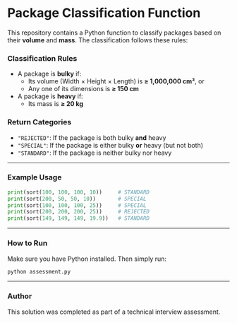 # Package Classification Function

This repository contains a Python function to classify packages based on their **volume** and **mass**. The classification follows these rules:

### Classification Rules

- A package is **bulky** if:
  - Its volume (Width × Height × Length) is **≥ 1,000,000 cm³**, or
  - Any one of its dimensions is **≥ 150 cm**
- A package is **heavy** if:
  - Its mass is **≥ 20 kg**

### Return Categories

- `"REJECTED"`: If the package is both bulky **and** heavy
- `"SPECIAL"`: If the package is either bulky **or** heavy (but not both)
- `"STANDARD"`: If the package is neither bulky nor heavy

---

### Example Usage

```python
print(sort(100, 100, 100, 10))     # STANDARD
print(sort(200, 50, 50, 10))       # SPECIAL
print(sort(100, 100, 100, 25))     # SPECIAL
print(sort(200, 200, 200, 25))     # REJECTED
print(sort(149, 149, 149, 19.9))   # STANDARD
```

---

### How to Run

Make sure you have Python installed. Then simply run:

```bash
python assessment.py
```

---

### Author

This solution was completed as part of a technical interview assessment.
